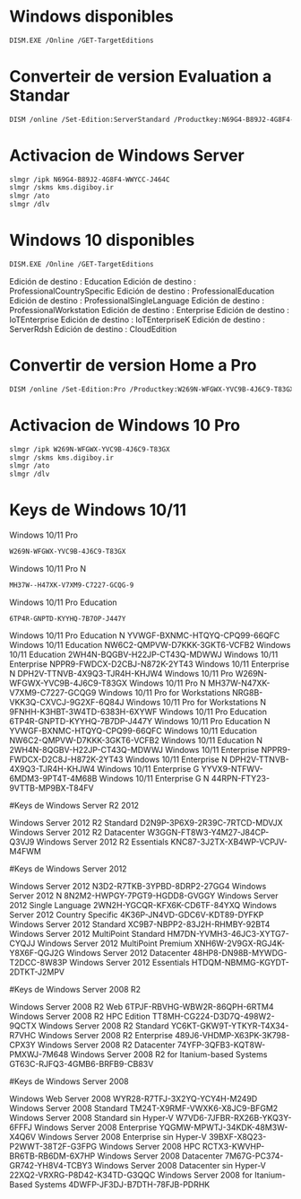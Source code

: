 # Windows disponibles
```bash
DISM.EXE /Online /GET-TargetEditions
```
# Converteir de version Evaluation a Standar
```bash
DISM /online /Set-Edition:ServerStandard /Productkey:N69G4-B89J2-4G8F4-WWYCC-J464C /AcceptEula
```
# Activacion de Windows Server 
```bash
slmgr /ipk N69G4-B89J2-4G8F4-WWYCC-J464C 
slmgr /skms kms.digiboy.ir
slmgr /ato
slmgr /dlv
```

# Windows 10 disponibles 
```bash
DISM.EXE /Online /GET-TargetEditions
```
Edición de destino : Education
Edición de destino : ProfessionalCountrySpecific
Edición de destino : ProfessionalEducation
Edición de destino : ProfessionalSingleLanguage
Edición de destino : ProfessionalWorkstation
Edición de destino : Enterprise
Edición de destino : IoTEnterprise
Edición de destino : IoTEnterpriseK
Edición de destino : ServerRdsh
Edición de destino : CloudEdition

# Convertir de version Home a Pro
```bash
DISM /online /Set-Edition:Pro /Productkey:W269N-WFGWX-YVC9B-4J6C9-T83GX /AcceptEula
```
# Activacion de Windows 10 Pro
```bash
slmgr /ipk W269N-WFGWX-YVC9B-4J6C9-T83GX 
slmgr /skms kms.digiboy.ir
slmgr /ato
slmgr /dlv
```

# Keys de Windows 10/11

Windows 10/11 Pro
```bash
W269N-WFGWX-YVC9B-4J6C9-T83GX
```

Windows 10/11 Pro N 
```bash
MH37W--H47XK-V7XM9-C7227-GCQG-9
```
Windows 10/11 Pro Education 
```
6TP4R-GNPTD-KYYHQ-7B7OP-J447Y
```
Windows 10/11 Pro Education N YVWGF-BXNMC-HTQYQ-CPQ99-66QFC
Windows 10/11 Education NW6C2-QMPVW-D7KKK-3GKT6-VCFB2
Windows 10/11 Education 2WH4N-BQGBV-H22JP-CT43Q-MDWWJ
Windows 10/11 Enterprise NPPR9-FWDCX-D2CBJ-N872K-2YT43
Windows 10/11 Enterprise N DPH2V-TTNVB-4X9Q3-TJR4H-KHJW4
Windows 10/11 Pro W269N-WFGWX-YVC9B-4J6C9-T83GX
Windows 10/11 Pro N MH37W-N47XK-V7XM9-C7227-GCQG9
Windows 10/11 Pro for Workstations NRG8B-VKK3Q-CXVCJ-9G2XF-6Q84J
Windows 10/11 Pro for Workstations N 9FNHH-K3HBT-3W4TD-6383H-6XYWF
Windows 10/11 Pro Education 6TP4R-GNPTD-KYYHQ-7B7DP-J447Y
Windows 10/11 Pro Education N YVWGF-BXNMC-HTQYQ-CPQ99-66QFC
Windows 10/11 Education NW6C2-QMPVW-D7KKK-3GKT6-VCFB2
Windows 10/11 Education N 2WH4N-8QGBV-H22JP-CT43Q-MDWWJ
Windows 10/11 Enterprise NPPR9-FWDCX-D2C8J-H872K-2YT43
Windows 10/11 Enterprise N DPH2V-TTNVB-4X9Q3-TJR4H-KHJW4
Windows 10/11 Enterprise G YYVX9-NTFWV-6MDM3-9PT4T-4M68B
Windows 10/11 Enterprise G N 44RPN-FTY23-9VTTB-MP9BX-T84FV

#Keys de Windows Server R2 2012

Windows Server 2012 R2 Standard	D2N9P-3P6X9-2R39C-7RTCD-MDVJX
Windows Server 2012 R2 Datacenter W3GGN-FT8W3-Y4M27-J84CP-Q3VJ9
Windows Server 2012 R2 Essentials KNC87-3J2TX-XB4WP-VCPJV-M4FWM

#Keys de Windows Server 2012

Windows Server 2012 N3D2-R7TKB-3YPBD-8DRP2-27GG4
Windows Server 2012 N 8N2M2-HWPGY-7PGT9-HGDD8-GVGGY
Windows Server 2012 Single Language 2WN2H-YGCQR-KFX6K-CD6TF-84YXQ
Windows Server 2012 Country Specific 4K36P-JN4VD-GDC6V-KDT89-DYFKP
Windows Server 2012 Standard XC9B7-NBPP2-83J2H-RHMBY-92BT4
Windows Server 2012 MultiPoint Standard	HM7DN-YVMH3-46JC3-XYTG7-CYQJJ
Windows Server 2012 MultiPoint Premium	XNH6W-2V9GX-RGJ4K-Y8X6F-QGJ2G
Windows Server 2012 Datacenter	48HP8-DN98B-MYWDG-T2DCC-8W83P
Windows Server 2012 Essentials	HTDQM-NBMMG-KGYDT-2DTKT-J2MPV

#Keys de Windows Server 2008 R2

Windows Server 2008 R2 Web 6TPJF-RBVHG-WBW2R-86QPH-6RTM4
Windows Server 2008 R2 HPC Edition TT8MH-CG224-D3D7Q-498W2-9QCTX
Windows Server 2008 R2 Standard	YC6KT-GKW9T-YTKYR-T4X34-R7VHC
Windows Server 2008 R2 Enterprise 489J6-VHDMP-X63PK-3K798-CPX3Y
Windows Server 2008 R2 Datacenter 74YFP-3QFB3-KQT8W-PMXWJ-7M648
Windows Server 2008 R2 for Itanium-based Systems GT63C-RJFQ3-4GMB6-BRFB9-CB83V

#Keys de Windows Server 2008 

Windows Web Server 2008	WYR28-R7TFJ-3X2YQ-YCY4H-M249D
Windows Server 2008 Standard TM24T-X9RMF-VWXK6-X8JC9-BFGM2
Windows Server 2008 Standard sin Hyper-V W7VD6-7JFBR-RX26B-YKQ3Y-6FFFJ
Windows Server 2008 Enterprise	YQGMW-MPWTJ-34KDK-48M3W-X4Q6V
Windows Server 2008 Enterprise sin Hyper-V 39BXF-X8Q23-P2WWT-38T2F-G3FPG
Windows Server 2008 HPC	RCTX3-KWVHP-BR6TB-RB6DM-6X7HP
Windows Server 2008 Datacenter	7M67G-PC374-GR742-YH8V4-TCBY3
Windows Server 2008 Datacenter sin Hyper-V 22XQ2-VRXRG-P8D42-K34TD-G3QQC
Windows Server 2008 for Itanium-Based Systems 4DWFP-JF3DJ-B7DTH-78FJB-PDRHK
































